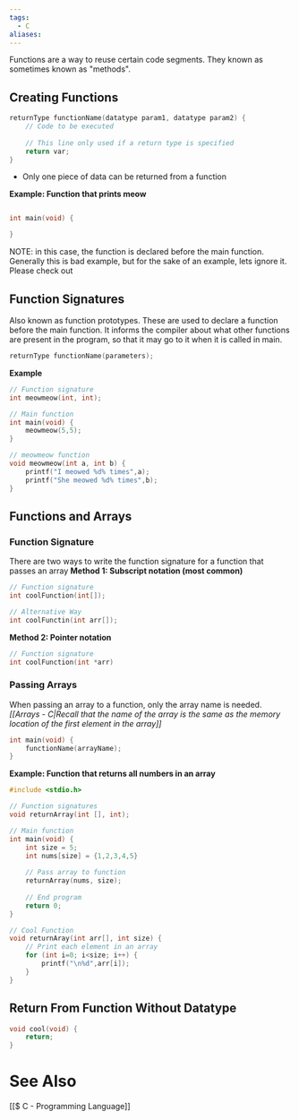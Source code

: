 ```yaml
---
tags:
  - C
aliases:
---
```

Functions are a way to reuse certain code segments. They known as sometimes known as "methods".

## Creating Functions
```c showlinenumbers
returnType functionName(datatype param1, datatype param2) {
	// Code to be executed
	
	// This line only used if a return type is specified
	return var;
}
```
- Only one piece of data can be returned from a function

**Example: Function that prints meow**
```c showlinenumbers

int main(void) {

}
```
NOTE: in this case, the function is declared before the main function. Generally this is bad example, but for the sake of an example, lets ignore it. Please check out

## Function Signatures
Also known as function prototypes. These are used to declare a function before the main function. It informs the compiler about what other functions are present in the program, so that it may go to it when it is called in main.
```c showlinenumbers
returnType functionName(parameters);
```

**Example**
```c showlinenumbers
// Function signature
int meowmeow(int, int);

// Main function
int main(void) {
	meowmeow(5,5);
}

// meowmeow function
void meowmeow(int a, int b) {
	printf("I meowed %d% times",a);
	printf("She meowed %d% times",b);
}
```

## Functions and Arrays
### Function Signature
There are two ways to write the function signature for a function that passes an array
**Method 1: Subscript notation (most common)**
```c showlinenumbers
// Function signature
int coolFunction(int[]);
```

```c showlinenumbers
// Alternative Way
int coolFunctin(int arr[]);
```

**Method 2: Pointer notation**
```c showlinenumbers
// Function signature
int coolFunction(int *arr)
```

### Passing Arrays
When passing an array to a function, only the array name is needed.
*[[Arrays - C|Recall that the name of the array is the same as the memory location of the first element in the array]]*

```c showlinenumbers
int main(void) {
	functionName(arrayName);
}
```

**Example: Function that returns all numbers in an array**
```c showlinenumbers {4,12,19}
#include <stdio.h>

// Function signatures
void returnArray(int [], int);

// Main function
int main(void) {
	int size = 5;
	int nums[size] = {1,2,3,4,5}
	
	// Pass array to function
	returnArray(nums, size);
	
	// End program
	return 0;
}

// Cool Function
void returnAray(int arr[], int size) {
	// Print each element in an array
	for (int i=0; i<size; i++) {
		printf("\n%d",arr[i]);
	}
}
```

## Return From Function Without Datatype
```c showlinenumbers
void cool(void) {
	return;
}
```

# See Also
[[$ C - Programming Language]]